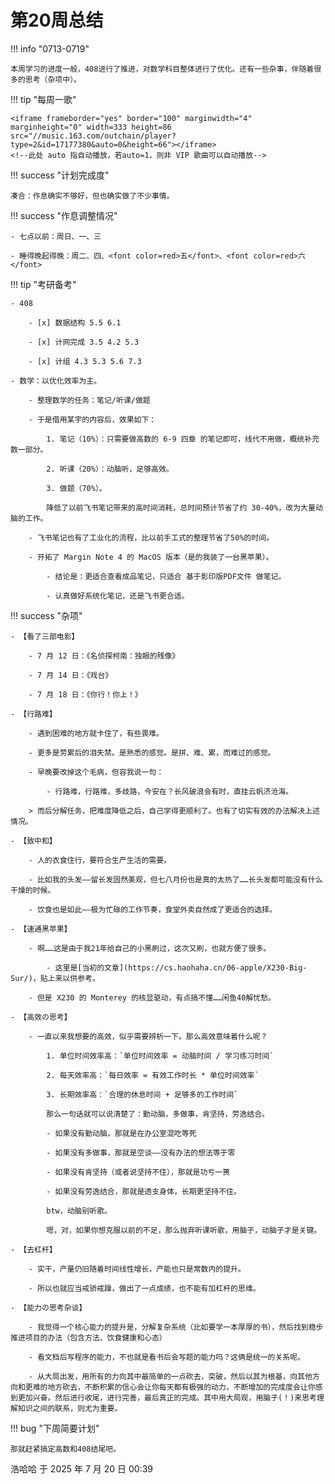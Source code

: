 # 第20周总结

!!! info "0713-0719"

    本周学习的进度一般，408进行了推进，对数学科目整体进行了优化。还有一些杂事，伴随着很多的思考（杂项中）。
    
!!! tip "每周一歌"

    <iframe frameborder="yes" border="100" marginwidth="4" marginheight="0" width=333 height=86 src="//music.163.com/outchain/player?type=2&id=17177380&auto=0&height=66"></iframe>
    <!--此处 auto 指自动播放，若auto=1，则非 VIP 歌曲可以自动播放-->

!!! success "计划完成度"

    凑合：作息确实不够好，但也确实做了不少事情。
    
!!! success "作息调整情况"

    - 七点以前：周日、一、三

    - 睡得晚起得晚：周二、四、<font color=red>五</font>、<font color=red>六</font>

!!! tip "考研备考"

    - 408

        - [x] 数据结构 5.5 6.1
        
        - [x] 计网完成 3.5 4.2 5.3
        
        - [x] 计组 4.3 5.3 5.6 7.3

    - 数学：以优化效率为主。

        - 整理数学的任务：笔记/听课/做题

        - 于是借用某宇的内容后，效果如下：

            1. 笔记（10%）：只需要做高数的 6-9 四章 的笔记即可，线代不用做，概统补充数一部分。
            
            2. 听课（20%）：动脑听，足够高效。
            
            3. 做题（70%）。

            降低了以前飞书笔记带来的高时间消耗，总时间预计节省了约 30-40%，改为大量动脑的工作。

        - 飞书笔记也有了工业化的流程，比以前手工式的整理节省了50%的时间。

        - 开拓了 Margin Note 4 的 MacOS 版本（是的我装了一台黑苹果）。

            - 结论是：更适合查看成品笔记，只适合 基于影印版PDF文件 做笔记。
            
            - 认真做好系统化笔记，还是飞书更合适。

!!! success "杂项"

    - 【看了三部电影】

        - 7 月 12 日：《名侦探柯南：独眼的残像》
        
        - 7 月 14 日：《戏台》
        
        - 7 月 18 日：《你行！你上！》

    - 【行路难】

        - 遇到困难的地方就卡住了，有些畏难。
        
        - 更多是劳累后的泪失禁。是熟悉的感觉。是拼、难、累，而难过的感觉。
       
        - 早晚要改掉这个毛病，但容我说一句：
            
            - 行路难，行路难，多歧路，今安在？长风破浪会有时，直挂云帆济沧海。

        > 而后分解任务，把难度降低之后，自己学得更顺利了。也有了切实有效的办法解决上述情况。

    - 【致中和】

        - 人的衣食住行，要符合生产生活的需要。
        
        - 比如我的头发——留长发固然美观，但七八月份也是真的太热了……长头发都可能没有什么干燥的时候。
        
        - 饮食也是如此——极为忙碌的工作节奏，食堂外卖自然成了更适合的选择。

    - 【速通黑苹果】

        - 啊……这是由于我21年给自己的小黑刷过，这次又刷，也就方便了很多。
            
            - 这里是[当初的文章](https://cs.haohaha.cn/06-apple/X230-Big-Sur/)，贴上来以供参考。
        
        - 但是 X230 的 Monterey 的核显驱动，有点搞不懂……闲鱼40解忧愁。

    - 【高效の思考】

        - 一直以来我想要的高效，似乎需要辨析一下。那么高效意味着什么呢？

            1. 单位时间效率高：`单位时间效率 = 动脑时间 / 学习练习时间`
            
            2. 每天效率高：`每日效率 = 有效工作时长 * 单位时间效率`
            
            3. 长期效率高：`合理的休息时间 + 足够多的工作时间`

            那么一句话就可以说清楚了：勤动脑，多做事，肯坚持，劳逸结合。

            - 如果没有勤动脑，那就是在办公室混吃等死
            
            - 如果没有多做事，那就是空谈——没有办法的想法等于零
            
            - 如果没有肯坚持（或者说坚持不住），那就是功亏一篑
            
            - 如果没有劳逸结合，那就是透支身体，长期更坚持不住。

            btw，动脑别听歌。

            嗯，对，如果你想克服以前的不足，那么抛弃听课听歌，用脑子，动脑子才是关键。

    - 【去杠杆】

        - 实干，产量仍旧随着时间线性增长，产能也只是常数内的提升。
        
        - 所以也就应当戒骄戒躁，做出了一点成绩，也不能有加杠杆的思维。

    - 【能力の思考杂谈】

        - 我觉得一个核心能力的提升是，分解复杂系统（比如要学一本厚厚的书），然后找到稳步推进项目的办法（包含方法、饮食健康和心态）
        
        - 看文档后写程序的能力，不也就是看书后会写题的能力吗？这俩是统一的关系呢。
        
        - 从大局出发，用所有的力向其中最简单的一点砍去，突破，然后以其为根基，向其他方向和更难的地方砍去，不断积累的信心会让你每天都有极强的动力，不断增加的完成度会让你感到更加兴奋。然后进行收尾，进行完善，最后真正的完成。其中用大局观，用脑子(！)来思考理解知识之间的联系，则尤为重要。

!!! bug "下周简要计划"

    那就赶紧搞定高数和408结尾吧。

浩哈哈 于 2025 年 7 月 20 日 00:39